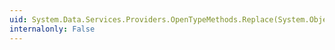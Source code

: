 ```yaml
---
uid: System.Data.Services.Providers.OpenTypeMethods.Replace(System.Object,System.Object,System.Object)
internalonly: False
---
```

